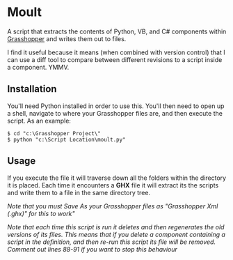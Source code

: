 # Moult

A script that extracts the contents of Python, VB, and C# components within [Grasshopper](http://www.grasshopper3d.com/) and writes them out to files.

I find it useful because it means (when combined with version control) that I can use a diff tool to compare between different revisions to a script inside a component. YMMV.

## Installation

You'll need Python installed in order to use this. You'll then need to open up a shell, navigate to where your Grasshopper files are, and then execute the script. As an example:

    $ cd "c:\Grasshopper Project\"
    $ python "c:\Script Location\moult.py"

## Usage

If you execute the file it will traverse down all the folders within the directory it is placed. Each time it encounters a **GHX** file it will extract its the scripts and write them to a file in the same directory tree.

*Note that you must Save As your Grasshopper files as "Grasshopper Xml (.ghx)" for this to work"*

*Note that each time this script is run it deletes and then regenerates the old versions of its files. This means that if you delete a component containing a script in the definition, and then re-run this script its file will be removed. Comment out lines 88-91 if you want to stop this behaviour*